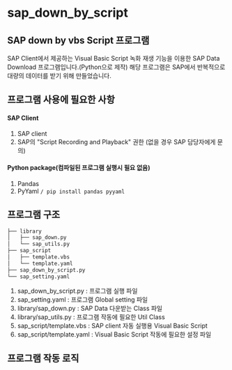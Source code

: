 # sap_down_by_script

## SAP down by vbs Script 프로그램
SAP Client에서 제공하는 Visual Basic Script 녹화 재생 기능을 이용한 SAP Data Download 프로그램입니다.(Python으로 제작)
해당 프로그램은 SAP에서 반복적으로 대량의 데이터를 받기 위해 만들었습니다.

## 프로그램 사용에 필요한 사항
#### SAP Client
1. SAP client
1. SAP의 "Script Recording and Playback" 권한 (없을 경우 SAP 담당자에게 문의)
#### Python package(컴파일된 프로그램 실행시 필요 없음)
1. Pandas
1. PyYaml
<code>/ pip install pandas pyyaml</code>
## 프로그램 구조
```bash
├── library
│   ├── sap_down.py
│   └── sap_utils.py
├── sap_script
│   ├── template.vbs
│   └── template.yaml
├── sap_down_by_script.py
└── sap_setting.yaml
``` 
1. sap_down_by_script.py : 프로그램 실행 파일
1. sap_setting.yaml : 프로그램 Global setting 파일
1. library/sap_down.py : SAP Data 다운받는 Class 파일
1. library/sap_utils.py : 프로그램 작동에 필요한 Util Class
1. sap_script/template.vbs : SAP client 자동 실행용 Visual Basic Script
1. sap_script/template.yaml : Visual Basic Script 작동에 필요한 설정 파일

## 프로그램 작동 로직
